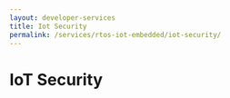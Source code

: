 ```yaml
---
layout: developer-services
title: Iot Security
permalink: /services/rtos-iot-embedded/iot-security/
---
```

# IoT Security